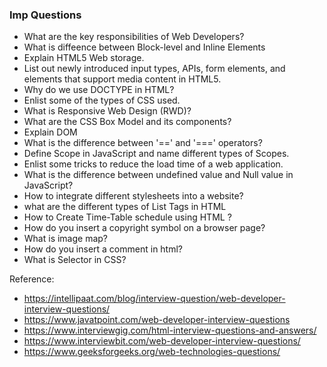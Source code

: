 ### Imp Questions

- What are the key responsibilities of Web Developers?
- What is diffeence between Block-level and Inline Elements
- Explain HTML5 Web storage.
- List out newly introduced input types, APIs, form elements, and elements that support media content in HTML5.
- Why do we use DOCTYPE in HTML?
- Enlist some of the types of CSS used.
- What is Responsive Web Design (RWD)?
- What are the CSS Box Model and its components?
- Explain DOM
- What is the difference between '==' and '===' operators?
- Define Scope in JavaScript and name different types of Scopes.
- Enlist some tricks to reduce the load time of a web application.
- What is the difference between undefined value and Null value in JavaScript?
- How to integrate different stylesheets into a website?
- what are the different types of List Tags in HTML
- How to Create Time-Table schedule using HTML ?
- How do you insert a copyright symbol on a browser page?
- What is image map?
- How do you insert a comment in html?
- What is Selector in CSS?


Reference:
- https://intellipaat.com/blog/interview-question/web-developer-interview-questions/
- https://www.javatpoint.com/web-developer-interview-questions
- https://www.interviewgig.com/html-interview-questions-and-answers/
- https://www.interviewbit.com/web-developer-interview-questions/
- https://www.geeksforgeeks.org/web-technologies-questions/
